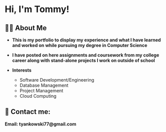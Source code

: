 <h1>Hi, I'm Tommy! </h1>

<h2>👨‍💻 About Me</h2>

- <b>This is my portfolio to display my experience and what I have learned and worked on while pursuing my degree in Computer Science </b>

- <b>I have posted on here assignments and coursework from my college career along with stand-alone projects I work on outside of school</b>
  
- <b>Interests</b>
  - Software Development/Engineering
  - Database Management
  - Project Management
  - Cloud Computing


<h2> 🤳 Contact me:</h2>
<b>Email: tyankowski77@gmail.com<b>




